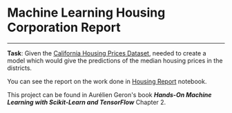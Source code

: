 # **Machine Learning Housing Corporation Report**
___
**Task**: Given the [California Housing Prices Dataset](https://raw.githubusercontent.com/ageron/handson-ml/master/datasets/housing/housing.tgz), needed to create a model which would give the predictions of the median housing prices in the districts.

You can see the report on the work done in [Housing Report](https://github.com/kirillovmr/ml-housing-corp/blob/master/Housing_report.ipynb) notebook.

This project can be found in Aurélien Geron's book ***Hands-On Machine Learning with Scikit-Learn and TensorFlow*** Chapter 2.